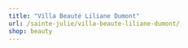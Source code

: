 ```yaml
---
title: "Villa Beauté Liliane Dumont"
url: /sainte-julie/villa-beaute-liliane-dumont/
shop: beauty
---
```

